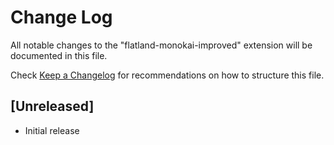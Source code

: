 # Change Log
All notable changes to the "flatland-monokai-improved" extension will be documented in this file.

Check [Keep a Changelog](http://keepachangelog.com/) for recommendations on how to structure this file.

## [Unreleased]
- Initial release
